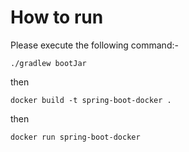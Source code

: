 How to run
======
Please execute the following command:-

```shell
./gradlew bootJar
```

then

```shell
docker build -t spring-boot-docker .
```

then
```shell
docker run spring-boot-docker
```

